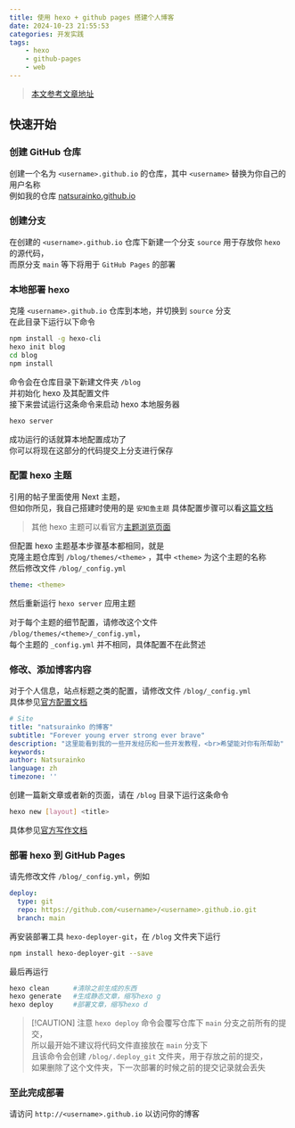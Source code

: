 ```yaml
---
title: 使用 hexo + github pages 搭建个人博客
date: 2024-10-23 21:55:53
categories: 开发实践
tags: 
    - hexo
    - github-pages
    - web
---
```


> [本文参考文章地址](https://mini-pi.github.io/2024/02/28/how-to-make-blog-wedsite/)

## 快速开始

### 创建 GitHub 仓库

创建一个名为 `<username>.github.io` 的仓库，其中 `<username>` 替换为你自己的用户名称  
例如我的仓库 [natsurainko.github.io](https://github.com/natsurainko/natsurainko.github.io)

### 创建分支

在创建的 `<username>.github.io` 仓库下新建一个分支 `source` 用于存放你 `hexo` 的源代码，  
而原分支 `main` 等下将用于 `GitHub Pages` 的部署

### 本地部署 hexo

克隆 `<username>.github.io` 仓库到本地，并切换到 `source` 分支  
在此目录下运行以下命令
``` bash
npm install -g hexo-cli
hexo init blog
cd blog
npm install
```

命令会在仓库目录下新建文件夹 `/blog`  
并初始化 hexo 及其配置文件  
接下来尝试运行这条命令来启动 hexo 本地服务器
``` bash
hexo server
```
成功运行的话就算本地配置成功了  
你可以将现在这部分的代码提交上分支进行保存

### 配置 hexo 主题

引用的帖子里面使用 Next 主题，  
但如你所见，我自己搭建时使用的是 `安知鱼主题` 具体配置步骤可以看[这篇文档](https://docs.anheyu.com/initall.html)  
> 其他 hexo 主题可以看官方[主题浏览页面](https://hexo.io/themes/)

但配置 hexo 主题基本步骤基本都相同，就是  
克隆主题仓库到 `/blog/themes/<theme>` ，其中 `<theme>` 为这个主题的名称  
然后修改文件 `/blog/_config.yml`  
``` yaml
theme: <theme>
```

然后重新运行 `hexo server` 应用主题  

对于每个主题的细节配置，请修改这个文件 `/blog/themes/<theme>/_config.yml`，  
每个主题的 `_config.yml` 并不相同，具体配置不在此赘述

### 修改、添加博客内容

对于个人信息，站点标题之类的配置，请修改文件 `/blog/_config.yml`  
具体参见[官方配置文档](https://hexo.io/docs/configuration.html)

``` yaml
# Site
title: "natsurainko 的博客"
subtitle: "Forever young erver strong ever brave"
description: "这里能看到我的一些开发经历和一些开发教程，<br>希望能对你有所帮助"
keywords:
author: Natsurainko
language: zh
timezone: ''
```

创建一篇新文章或者新的页面，请在 `/blog` 目录下运行这条命令
``` bash
hexo new [layout] <title>
```
具体参见[官方写作文档](https://hexo.io/zh-cn/docs/writing)

### 部署 hexo 到 GitHub Pages

请先修改文件 `/blog/_config.yml`，例如  

``` yaml
deploy:
  type: git
  repo: https://github.com/<username>/<username>.github.io.git
  branch: main
```

再安装部署工具 `hexo-deployer-git`，在 `/blog` 文件夹下运行  
``` bash
npm install hexo-deployer-git --save
```

最后再运行

``` bash
hexo clean      #清除之前生成的东西
hexo generate   #生成静态文章，缩写hexo g
hexo deploy     #部署文章，缩写hexo d
```

> [!CAUTION] 注意
> `hexo deploy` 命令会覆写仓库下 `main` 分支之前所有的提交，  
> 所以最开始不建议将代码文件直接放在 `main` 分支下  
> 且该命令会创建 `/blog/.deploy_git` 文件夹，用于存放之前的提交，  
> 如果删除了这个文件夹，下一次部署的时候之前的提交记录就会丢失

### 至此完成部署

请访问 `http://<username>.github.io` 以访问你的博客